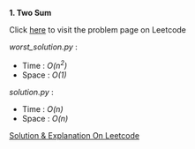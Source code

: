 **1. Two Sum**

Click [here](https://leetcode.com/problems/two-sum) to visit the problem page on Leetcode

*worst_solution.py* :
 - Time : *O(n<sup>2</sup>)*
 - Space : *O(1)*

*solution.py* :
 - Time : *O(n)*
 - Space : *O(n)*

[Solution & Explanation On Leetcode](https://leetcode.com/problems/two-sum/solutions/6430491/python-solution-that-beats-100-by-7ritsp-iqu1)